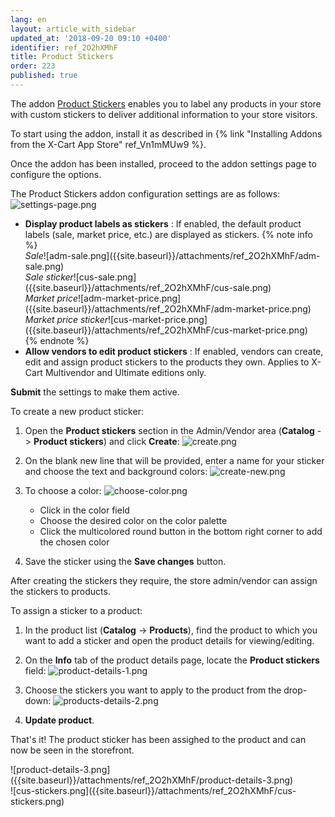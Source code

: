 ```yaml
---
lang: en
layout: article_with_sidebar
updated_at: '2018-09-20 09:10 +0400'
identifier: ref_2O2hXMhF
title: Product Stickers
order: 223
published: true
---
```

The addon [Product Stickers](https://market.x-cart.com/addons/product-stickers.html "Product Stickers") enables you to label any products in your store with custom stickers to deliver additional information to your store visitors. 

To start using the addon, install it as described in {% link "Installing Addons from the X-Cart App Store" ref_Vn1mMUw9 %}.

Once the addon has been installed, proceed to the addon settings page to configure the options.

The Product Stickers addon configuration settings are as follows:
![settings-page.png]({{site.baseurl}}/attachments/ref_2O2hXMhF/settings-page.png)

* **Display product labels as stickers** : If enabled, the default product labels (sale, market price, etc.) are displayed as stickers.
  {% note info %}
  <div class="ui stackable two column grid">
  <div class="column" markdown="span"><i>Sale</i>![adm-sale.png]({{site.baseurl}}/attachments/ref_2O2hXMhF/adm-sale.png)</div>
  <div class="column" markdown="span"><i>Sale sticker</i>![cus-sale.png]({{site.baseurl}}/attachments/ref_2O2hXMhF/cus-sale.png)</div>
  </div>
  <div class="ui stackable two column grid">
  <div class="column" markdown="span"><i>Market price</i>![adm-market-price.png]({{site.baseurl}}/attachments/ref_2O2hXMhF/adm-market-price.png)</div>
  <div class="column" markdown="span"><i>Market price sticker</i>![cus-market-price.png]({{site.baseurl}}/attachments/ref_2O2hXMhF/cus-market-price.png)</div>
  </div>
  {% endnote %}
* **Allow vendors to edit product stickers** : If enabled, vendors can create, edit and assign product stickers to the products they own. Applies to X-Cart Multivendor and Ultimate editions only.

**Submit** the settings to make them active.

To create a new product sticker:
1. Open the **Product stickers** section in the Admin/Vendor area (**Catalog** -> **Product stickers**) and click **Create**:
   ![create.png]({{site.baseurl}}/attachments/ref_2O2hXMhF/create.png)

2. On the blank new line that will be provided, enter a name for your sticker and choose the text and background colors:
   ![create-new.png]({{site.baseurl}}/attachments/ref_2O2hXMhF/create-new.png)

3. To choose a color:
   ![choose-color.png]({{site.baseurl}}/attachments/ref_2O2hXMhF/choose-color.png)
   * Click in the color field 
   * Choose the desired color on the color palette
   * Click the multicolored round button in the bottom right corner to add the chosen color

4. Save the sticker using the **Save changes** button.
   

After creating the stickers they require, the store admin/vendor can assign the stickers to products.

To assign a sticker to a product:

1. In the product list (**Catalog** -> **Products**), find the product to which you want to add a sticker and open the product details for viewing/editing.

2. On the **Info** tab of the product details page, locate the **Product stickers** field:
   ![product-details-1.png]({{site.baseurl}}/attachments/ref_2O2hXMhF/product-details-1.png)

3. Choose the stickers you want to apply to the product from the drop-down:
   ![products-details-2.png]({{site.baseurl}}/attachments/ref_2O2hXMhF/products-details-2.png)

4. **Update product**.

That's it! The product sticker has been assighed to the product and can now be seen in the storefront.

<div class="ui stackable two column grid">
  <div class="column" markdown="span">![product-details-3.png]({{site.baseurl}}/attachments/ref_2O2hXMhF/product-details-3.png)</div>
  <div class="column" markdown="span">![cus-stickers.png]({{site.baseurl}}/attachments/ref_2O2hXMhF/cus-stickers.png)</div>
</div>
